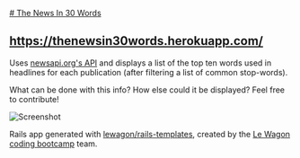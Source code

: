 [# The News In 30 Words](https://thenewsin30words.herokuapp.com/)

## https://thenewsin30words.herokuapp.com/

Uses [newsapi.org's API](https://newsapi.org/) and displays a list of the top ten words used in headlines for each publication  (after filtering a list of common stop-words).

What can be done with this info? How else could it be displayed? Feel free to contribute!

![Screenshot](../../tree/master/app/assets/images/screenshot.png)


Rails app generated with [lewagon/rails-templates](https://github.com/lewagon/rails-templates), created by the [Le Wagon coding bootcamp](https://www.lewagon.com) team.




